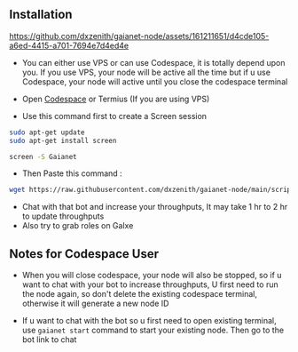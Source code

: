
## Installation


https://github.com/dxzenith/gaianet-node/assets/161211651/d4cde105-a6ed-4415-a701-7694e7d4ed4e


- You can either use VPS or can use Codespace, it is totally depend upon you. If you use VPS, your node will be active all the time but if u use Codespace, your node will active until you close the codespace terminal

- Open [Codespace](https://github.com/codespaces) or Termius (If you are using VPS)
- Use this command first to create a Screen session
```bash
sudo apt-get update
sudo apt-get install screen
```
```bash
screen -S Gaianet
```
- Then Paste this command :
```bash
wget https://raw.githubusercontent.com/dxzenith/gaianet-node/main/script.sh && chmod +x script.sh && ./script.sh
```
- Chat with that bot and increase your throughputs, It may take 1 hr to 2 hr to update throughputs
- Also try to grab roles on Galxe

## Notes for Codespace User

- When you will close codespace, your node will also be stopped, so if u want to chat with your bot to increase throughputs, U first need to run the node again, so don't delete the existing codespace terminal, otherwise it will generate a new node ID

- If u want to chat with the bot so u first need to open existing terminal, use `gaianet start` command to start your existing node. Then go to the bot link to chat
